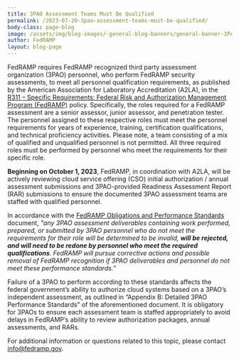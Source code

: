 ```yaml
---
title: 3PAO Assessment Teams Must Be Qualified
permalink: /2023-07-20-3pao-assessment-teams-must-be-qualified/
body-class: page-blog
image: /assets/img/blog-images/-general-blog-banners/general-banner-3PAO.png
author: FedRAMP
layout: blog-page
---
```

FedRAMP requires FedRAMP recognized third party assessment organization (3PAO) personnel, who perform FedRAMP security assessments, to meet all personnel qualification requirements, as published by the American Association for Laboratory Accreditation (A2LA), in the <a href="https://a2la.qualtraxcloud.com/ShowDocument.aspx?ID=5621" target="_blank" rel="noopener noreferrer">R311 – Specific Requirements: Federal Risk and Authorization Management Program (FedRAMP)</a> policy. Specifically, the roles required for a FedRAMP assessment are a senior assessor, junior assessor, and penetration tester. The personnel assigned to these respective roles must meet the personnel requirements for years of experience, training, certification qualifications, and technical proficiency activities. Please note, a team consisting of a mix of qualified and unqualified personnel is not permitted. All three required roles must be performed by personnel who meet the requirements for their specific role.

<b>Beginning on October 1, 2023</b>, FedRAMP, in coordination with A2LA, will be actively reviewing cloud service offering (CSO) initial authorization / annual assessment submissions and 3PAO-provided Readiness Assessment Report (RAR) submissions to ensure the documented 3PAO assessment teams are staffed with qualified personnel. 

In accordance with the <a href="https://www.fedramp.gov/assets/resources/documents/3PAO_Obligations_and_Performance_Guide.pdf" target="_blank" rel="noopener noreferrer">FedRAMP Obligations and Performance Standards</a> document, *"any 3PAO assessment deliverables containing work performed, prepared, or submitted by 3PAO personnel who do not meet the requirements for their role will be determined to be invalid, <b>will be rejected, and will need to be redone by personnel who meet the required qualifications</b>. FedRAMP will pursue corrective actions and possible removal of FedRAMP recognition if 3PAO deliverables and personnel do not meet these performance standards.”*

Failure of a 3PAO to perform according to these standards affects the federal government’s ability to authorize cloud systems based on a 3PAO’s independent assessment, as outlined in “Appendix B: Detailed 3PAO Performance Standards” of the aforementioned document. It is obligatory for 3PAOs to ensure each assessment team is staffed appropriately to avoid delays in FedRAMP’s ability to review authorization packages, annual assessments, and RARs.

For additional information or questions related to this topic, please contact <a href="mailto:info@fedramp.gov">info@fedramp.gov</a>.
